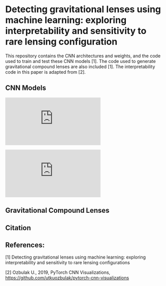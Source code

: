 # Detecting gravitational lenses using machine learning: exploring interpretability and sensitivity to rare lensing configuration
This repository contains the CNN architectures and weights, and the code used to train and test these CNN models [1]. The code used to generate gravitational compound lenses are also included [1]. The interpretability code in this paper is adapted from [2]. 

## CNN Models

![OU-66_3](https://github.com/JoshWilde/LensFindery-McLensFinderFace/files/6982721/OU-66_3.pdf)

![OU-200-4BANDS-CLEAR_3](https://github.com/JoshWilde/LensFindery-McLensFinderFace/OU-200-4BANDS-CLEAR_3.pdf)
## Gravitational Compound Lenses

## Citation


## References:
[1] Detecting gravitational lenses using machine learning: exploring interpretability and sensitivity to rare lensing configurations

[2] Ozbulak U., 2019, PyTorch CNN Visualizations, https://github.com/utkuozbulak/pytorch-cnn-visualizations 
